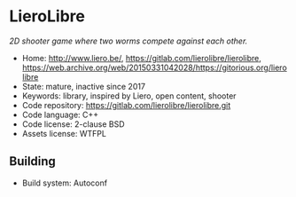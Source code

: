 # LieroLibre

_2D shooter game where two worms compete against each other._

- Home: http://www.liero.be/, https://gitlab.com/lierolibre/lierolibre, https://web.archive.org/web/20150331042028/https://gitorious.org/lierolibre
- State: mature, inactive since 2017
- Keywords: library, inspired by Liero, open content, shooter
- Code repository: https://gitlab.com/lierolibre/lierolibre.git
- Code language: C++
- Code license: 2-clause BSD
- Assets license: WTFPL

## Building

- Build system: Autoconf
